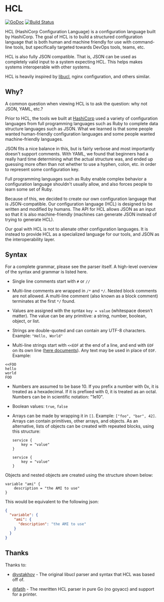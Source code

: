 # HCL

[![GoDoc](https://godoc.org/github.com/hashicorp/hcl?status.png)](https://godoc.org/github.com/hashicorp/hcl) [![Build Status](https://travis-ci.org/hashicorp/hcl.svg?branch=master)](https://travis-ci.org/hashicorp/hcl)

HCL (HashiCorp Configuration Language) is a configuration language built
by HashiCorp. The goal of HCL is to build a structured configuration language
that is both human and machine friendly for use with command-line tools, but
specifically targeted towards DevOps tools, teams, etc.

HCL is also fully JSON compatible. That is, JSON can be used as completely
valid input to a system expecting HCL. This helps makes systems
interoperable with other systems.

HCL is heavily inspired by
[libucl](https://github.com/vstakhov/libucl),
nginx configuration, and others similar.

## Why?

A common question when viewing HCL is to ask the question: why not
JSON, YAML, etc.?

Prior to HCL, the tools we built at [HashiCorp](http://www.hashicorp.com)
used a variety of configuration languages from full programming languages
such as Ruby to complete data structure languages such as JSON. What we
learned is that some people wanted human-friendly configuration languages
and some people wanted machine-friendly languages.

JSON fits a nice balance in this, but is fairly verbose and most
importantly doesn't support comments. With YAML, we found that beginners
had a really hard time determining what the actual structure was, and
ended up guessing more often than not whether to use a hyphen, colon, etc.
in order to represent some configuration key.

Full programming languages such as Ruby enable complex behavior
a configuration language shouldn't usually allow, and also forces
people to learn some set of Ruby.

Because of this, we decided to create our own configuration language
that is JSON-compatible. Our configuration language (HCL) is designed
to be written and modified by humans. The API for HCL allows JSON
as an input so that it is also machine-friendly (machines can generate
JSON instead of trying to generate HCL).

Our goal with HCL is not to alienate other configuration languages.
It is instead to provide HCL as a specialized language for our tools,
and JSON as the interoperability layer.

## Syntax

For a complete grammar, please see the parser itself. A high-level overview
of the syntax and grammar is listed here.

- Single line comments start with `#` or `//`

- Multi-line comments are wrapped in `/*` and `*/`. Nested block comments
  are not allowed. A multi-line comment (also known as a block comment)
  terminates at the first `*/` found.

- Values are assigned with the syntax `key = value` (whitespace doesn't
  matter). The value can be any primitive: a string, number, boolean,
  object, or list.

- Strings are double-quoted and can contain any UTF-8 characters.
  Example: `"Hello, World"`

- Multi-line strings start with `<<EOF` at the end of a line, and end
  with `EOF` on its own line ([here documents](https://en.wikipedia.org/wiki/Here_document)).
  Any text may be used in place of `EOF`. Example:

```
<<FOO
hello
world
FOO
```

- Numbers are assumed to be base 10. If you prefix a number with 0x,
  it is treated as a hexadecimal. If it is prefixed with 0, it is
  treated as an octal. Numbers can be in scientific notation: "1e10".

- Boolean values: `true`, `false`

- Arrays can be made by wrapping it in `[]`. Example:
  `["foo", "bar", 42]`. Arrays can contain primitives,
  other arrays, and objects. As an alternative, lists
  of objects can be created with repeated blocks, using
  this structure:

  ```hcl
  service {
      key = "value"
  }

  service {
      key = "value"
  }
  ```

Objects and nested objects are created using the structure shown below:

```
variable "ami" {
    description = "the AMI to use"
}
```

This would be equivalent to the following json:

```json
{
  "variable": {
    "ami": {
      "description": "the AMI to use"
    }
  }
}
```

## Thanks

Thanks to:

- [@vstakhov](https://github.com/vstakhov) - The original libucl parser
  and syntax that HCL was based off of.

- [@fatih](https://github.com/fatih) - The rewritten HCL parser
  in pure Go (no goyacc) and support for a printer.
